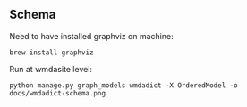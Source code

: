 ## Schema

Need to have installed graphviz on machine:

`brew install graphviz`

Run at wmdasite level:

`python manage.py graph_models wmdadict -X OrderedModel -o docs/wmdadict-schema.png`
